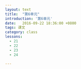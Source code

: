 ```yaml
---
layout: text
title:  "第6单元"
introduction: '第6单元'
date:   2016-09-22 18:36:00 +0800
tags: 课文
category: class
lessons:
  - 21 
  - 22
  - 23
  - 24

---
```


